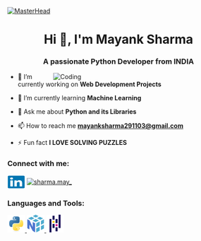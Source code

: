 [![MasterHead](https://www.liveprompter.com/wp-content/uploads/2017/09/hello-world-banner.jpg)](https://github.com/)
<h1 align="center">Hi 👋, I'm Mayank Sharma</h1>
<h3 align="center">A passionate Python Developer from INDIA</h3>
<img align="right" alt="Coding" width="400" src="https://media.tenor.com/F-yKCUOl6L4AAAAC/box-3d.gif">

- 🔭 I’m currently working on **Web Development Projects**

- 🌱 I’m currently learning **Machine Learning**

- 💬 Ask me about **Python and its Libraries**

- 📫 How to reach me **mayanksharma291103@gmail.com**

- ⚡ Fun fact **I LOVE SOLVING PUZZLES**

<h3 align="left">Connect with me:</h3>
<p align="left">
<a href="https://www.linkedin.com/in/mayank-sharma-u2r9p" target="blank"><img align="center" src="https://raw.githubusercontent.com/devicons/devicon/master/icons/linkedin/linkedin-original.svg" alt="Mayank Sharma" height="30" width="40" /></a>
<a href="https://instagram.com/sharma.may_" target="blank"><img align="center" src="https://raw.githubusercontent.com/rahuldkjain/github-profile-readme-generator/master/src/images/icons/Social/instagram.svg" alt="sharma.may_" height="30" width="40" /></a>
</p>

<h3 align="left">Languages and Tools:</h3>
<p align="left"> 
<a href="https://www.python.org" target="_blank" rel="noreferrer"> <img src="https://raw.githubusercontent.com/devicons/devicon/master/icons/python/python-original.svg" alt="python" width="40" height="40"/> </a>
<a href="https://numpy.org/" target="_blank" rel="noreferrer"> <img src="https://raw.githubusercontent.com/devicons/devicon/master/icons/numpy/numpy-original.svg" alt="numpy" width="40" height="40"/> </a>
<a href="https://pandas.pydata.org/" target="_blank" rel="noreferrer"> <img src="https://raw.githubusercontent.com/devicons/devicon/master/icons/pandas/pandas-original.svg" alt="pandas" width="40" height="40"/> </a>
</p>
